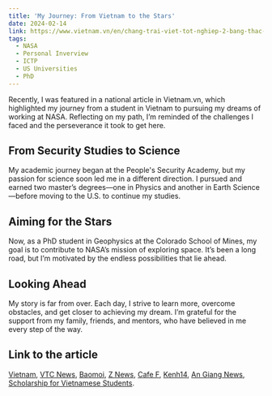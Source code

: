 ```yaml
---
title: 'My Journey: From Vietnam to the Stars'
date: 2024-02-14
link: https://www.vietnam.vn/en/chang-trai-viet-tot-nghiep-2-bang-thac-si-muc-tieu-vao-nasa-lam-viec/?fbclid=IwY2xjawEobstleHRuA2FlbQIxMAABHfAWsrsQYgz0S7GO5TVG7yHF7QTjkPVcWNKy6XxMaPmTSVMzwHS8m3NJHQ_aem_mlU_fWNS6UmFUUT-yYPSRA
tags:
  - NASA
  - Personal Inverview
  - ICTP
  - US Universities
  - PhD
---
```


Recently, I was featured in a national article in Vietnam.vn, which highlighted my journey from a student in Vietnam to pursuing my dreams of working at NASA. Reflecting on my path, I’m reminded of the challenges I faced and the perseverance it took to get here.

From Security Studies to Science
------
My academic journey began at the People's Security Academy, but my passion for science soon led me in a different direction. I pursued and earned two master’s degrees—one in Physics and another in Earth Science—before moving to the U.S. to continue my studies.


Aiming for the Stars
------
Now, as a PhD student in Geophysics at the Colorado School of Mines, my goal is to contribute to NASA’s mission of exploring space. It’s been a long road, but I’m motivated by the endless possibilities that lie ahead.

Looking Ahead
------
My story is far from over. Each day, I strive to learn more, overcome obstacles, and get closer to achieving my dream. I’m grateful for the support from my family, friends, and mentors, who have believed in me every step of the way.

Link to the article
------

[Vietnam](https://www.vietnam.vn/en/chang-trai-viet-tot-nghiep-2-bang-thac-si-muc-tieu-vao-nasa-lam-viec/?fbclid=IwY2xjawEobstleHRuA2FlbQIxMAABHfAWsrsQYgz0S7GO5TVG7yHF7QTjkPVcWNKy6XxMaPmTSVMzwHS8m3NJHQ_aem_mlU_fWNS6UmFUUT-yYPSRA), [VTC News](https://vtcnews.vn/chang-trai-viet-tot-nghiep-2-bang-thac-si-muc-tieu-vao-nasa-lam-viec-ar847280.html), [Baomoi](https://baomoi.com/chang-trai-viet-tot-nghiep-2-bang-thac-si-muc-tieu-vao-nasa-lam-viec-c48319363.epi), [Z News](https://lifestyle.znews.vn/chang-trai-viet-tot-nghiep-2-bang-thac-si-muc-tieu-vao-nasa-lam-viec-post1460159.html), [Cafe F](https://cafef.vn/chang-trai-viet-tot-nghiep-2-bang-thac-si-muc-tieu-vao-nasa-lam-viec-188240214141017223.chn), [Kenh14](https://kenh14.vn/chang-trai-viet-tot-nghiep-2-bang-thac-si-muc-tieu-vao-nasa-lam-viec-20240214115147373.chn), [An Giang News](https://baoangiang.com.vn/chang-trai-viet-tot-nghiep-2-bang-thac-si-muc-tieu-vao-nasa-lam-viec-a388044.html), [Scholarship for Vietnamese Students](https://www.facebook.com/photo.php?fbid=787935830045096&set=a.559549122883769&type=3&rdid=aQWcgC4PuIQ2urHf&share_url=https%3A%2F%2Fwww.facebook.com%2Fshare%2FxyxkBHdiJzjukJwu%2F).
